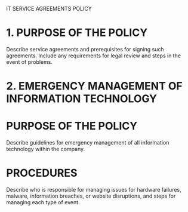 

IT SERVICE AGREEMENTS POLICY

# 1. PURPOSE OF THE POLICY

Describe service agreements and prerequisites for signing such agreements. Include any requirements for legal review and steps in the event of problems.

# 2. EMERGENCY MANAGEMENT OF INFORMATION TECHNOLOGY

# PURPOSE OF THE POLICY

Describe guidelines for emergency management of all information technology within the company.

# PROCEDURES

Describe who is responsible for managing issues for hardware failures, malware, information breaches, or website disruptions, and steps for managing each type of event.


